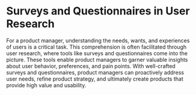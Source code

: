 # Surveys and Questionnaires in User Research

For a product manager, understanding the needs, wants, and experiences of users is a critical task. This comprehension is often facilitated through user research, where tools like surveys and questionnaires come into the picture. These tools enable product managers to garner valuable insights about user behavior, preferences, and pain points. With well-crafted surveys and questionnaires, product managers can proactively address user needs, refine product strategy, and ultimately create products that provide high value and usability.